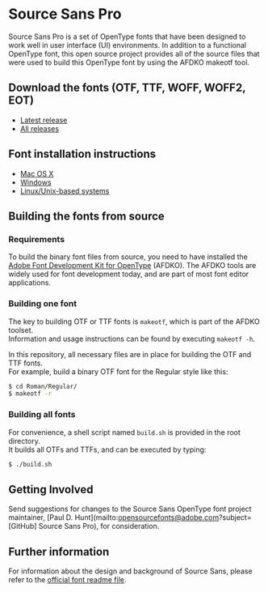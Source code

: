# Source Sans Pro

Source Sans Pro is a set of OpenType fonts that have been designed to work well
in user interface (UI) environments. In addition to a functional OpenType font, this open
source project provides all of the source files that were used to build this OpenType font
by using the AFDKO makeotf tool.

## Download the fonts (OTF, TTF, WOFF, WOFF2, EOT)

* [Latest release](../../releases/latest)
* [All releases](../../releases)

## Font installation instructions

* [Mac OS X](http://support.apple.com/kb/HT2509)
* [Windows](http://windows.microsoft.com/en-us/windows-vista/install-or-uninstall-fonts)
* [Linux/Unix-based systems](https://github.com/adobe-fonts/source-code-pro/issues/17#issuecomment-8967116)

## Building the fonts from source

### Requirements

To build the binary font files from source, you need to have installed the
[Adobe Font Development Kit for OpenType](http://www.adobe.com/devnet/opentype/afdko.html) (AFDKO). The AFDKO
tools are widely used for font development today, and are part of most font
editor applications.

### Building one font

The key to building OTF or TTF fonts is `makeotf`, which is part of the AFDKO toolset.  
Information and usage instructions can be found by executing `makeotf -h`.

In this repository, all necessary files are in place for building the OTF and TTF fonts.  
For example, build a binary OTF font for the Regular style like this:

```sh
$ cd Roman/Regular/
$ makeotf -r
```

### Building all fonts

For convenience, a shell script named `build.sh` is provided in the root directory.  
It builds all OTFs and TTFs, and can be executed by typing:

```sh
$ ./build.sh
```

## Getting Involved

Send suggestions for changes to the Source Sans OpenType font project maintainer, [Paul D. Hunt](mailto:opensourcefonts@adobe.com?subject=[GitHub] Source Sans Pro), for consideration.

## Further information

For information about the design and background of Source Sans, please refer to the [official font readme file](https://rawgit.com/adobe-fonts/source-sans-pro/master/SourceSansProReadMe.html).
